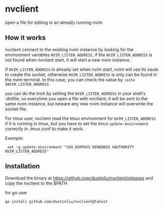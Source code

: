 # nvclient
open a file for editing in an already running nvim

## How it works
nvclient connect to the existing nvim instance by looking for the
environment variables `NVIM_LISTEN_ADDRESS`, if the `NVIM_LISTEN_ADDRESS`
is not found when nvclient start, it will start a new nvim instance.

If `NVIM_LISTEN_ADDRESS` is already set when nvim start, nvim will use its vaule
to create the socket, otherwise `NVIM_LISTEN_ADDRESS` is only can be found
in the nvim terminal. In this case, you can check the value by
`:echo $NVIM_LISTEN_ADDRESS`

you can do the trick by setting the `NVIM_LISTEN_ADDRESS` in your shell's .dotfile,
so everytime you open a file with nvcllient, it will be sent to the same nvim
instance, but beware any new nvim instance will overwrite the socket file.

For tmux user, nvclient read the tmux environment for `NVIM_LISTEN_ADDRESS`
if it is running in tmux, but you have to set the tmux `update-environment`
correctly in .tmux.conf to make it work.

Example:
```
 set -g update-environment "SSH_ASKPASS WINDOWID XAUTHORITY NVIM_LISTEN_ADDRESS"
```

## Installation
Download the binary at <https://github.com/dustinliu/nvclient/releases>
and copy the nvclient to the $PATH

for go user
```
go install github.com/dustinliu/nvclient@latest
```
